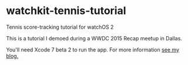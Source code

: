 # watchkit-tennis-tutorial
Tennis score-tracking tutorial for watchOS 2 

This is a tutorial I demoed during a WWDC 2015 Recap meetup in Dallas. 

You'll need Xcode 7 beta 2 to run the app. For more information [see my blog.](http://theotherswiftgirl.com/blog/2015/7/4/watchkit-demo)
